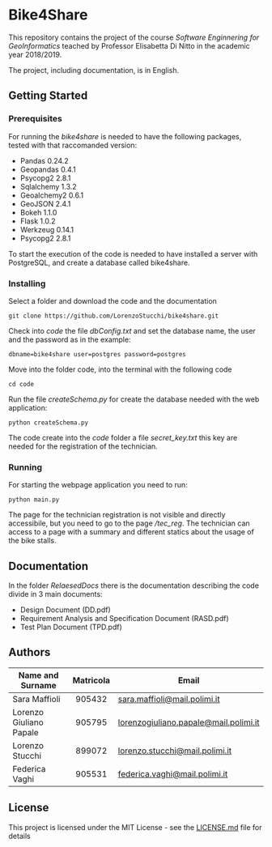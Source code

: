# Bike4Share
This repository contains the project of the course *Software Enginnering for GeoInformatics* teached by Professor Elisabetta Di Nitto in the academic year 2018/2019.

The project, including documentation, is in English.

## Getting Started

### Prerequisites

For running the *bike4share* is needed to have the following packages, tested with that raccomanded version:

* Pandas 0.24.2
* Geopandas 0.4.1
* Psycopg2 2.8.1
* Sqlalchemy 1.3.2
* Geoalchemy2 0.6.1
* GeoJSON 2.4.1
* Bokeh 1.1.0
* Flask 1.0.2
* Werkzeug 0.14.1
* Psycopg2 2.8.1

To start the execution of the code is needed to have installed a server with PostgreSQL, and create a database called bike4share.

### Installing

Select a folder and download the code and the documentation

```
git clone https://github.com/LorenzoStucchi/bike4share.git
```

Check into *code* the file *dbConfig.txt* and set the database name, the user and the password as in the example:

```
dbname=bike4share user=postgres password=postgres
```

Move into the folder code, into the terminal with the following code

```
cd code
```

Run the file *createSchema.py* for create the database needed with the web application:

```
python createSchema.py
```

The code create into the *code* folder a file *secret_key.txt* this key are needed for the registration of the technician.

### Running

For starting the webpage application you need to run:
```
python main.py
```

The page for the technician registration is not visible and directly accessibile, but you need to go to the page */tec_reg*.
The technician can access to a page with a summary and different statics about the usage of the bike stalls.

## Documentation

In the folder *RelaesedDocs* there is the documentation describing the code divide in 3 main documents:

* Design Document (DD.pdf)
* Requirement Analysis and Specification Document (RASD.pdf)
* Test Plan Document (TPD.pdf)

## Authors
| Name and Surname  | Matricola   | Email                                  |
|-------------------|:-----------:|----------------------------------------|
| Sara Maffioli   | 905432 | sara.maffioli@mail.polimi.it        |
| Lorenzo Giuliano Papale |  905795  | lorenzogiuliano.papale@mail.polimi.it |
| Lorenzo Stucchi   | 899072 | lorenzo.stucchi@mail.polimi.it |
| Federica Vaghi | 905531 | federica.vaghi@mail.polimi.it | 

## License

This project is licensed under the MIT License - see the [LICENSE.md](LICENSE.md) file for details
